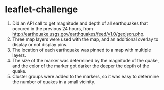 # leaflet-challenge

1)  Did an API call to get magnitude and depth of all earthquakes that occured in the previous 24 hours, from http://earthquake.usgs.gov/earthquakes/feed/v1.0/geojson.php.
2)  Three map layers were used with the map, and an additional overlay to display or not display pins.
3)  The location of each earthquake was pinned to a map with multiple layers.  
4)  The size of the marker was determined by the magnitude of the quake, and the color of the marker got darker the deeper the depth of the quake.
5)  Cluster groups were added to the markers, so it was easy to determine the number of quakes in a small vicinity.